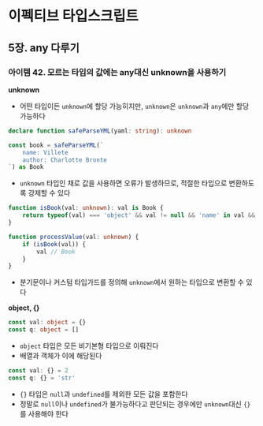 # 이펙티브 타입스크립트
## 5장. any 다루기
### 아이템 42. 모르는 타입의 값에는 any대신 unknown을 사용하기

**unknown**
- 어떤 타입이든 `unknown`에 할당 가능히지만, `unknown`은 `unknown`과 `any`에만 할당 가능하다

```typescript
declare function safeParseYML(yaml: string): unknown

const book = safeParseYML(`
    name: Villete
    author: Charlotte Bronte
`) as Book
```
- `unknown` 타입인 채로 값을 사용하면 오류가 발생하므로, 적절한 타입으로 변환하도록 강제할 수 있다

```typescript
function isBook(val: unknown): val is Book {
    return typeof(val) === 'object' && val != null && 'name' in val && 'author' in val
}

function processValue(val: unknown) {
    if (isBook(val)) {
        val // Book
    }
}
```
- 분기문이나 커스텀 타입가드를 정의해 `unknown`에서 원하는 타입으로 변환할 수 있다

**object, {}**
```typescript
const val: object = {}
const q: object = []
```
- `object` 타입은 모든 비기본형 타입으로 이뤄진다
- 배열과 객체가 이에 해당된다

```typescript
const val: {} = 2
const q: {} = 'str'
```
- `{}` 타입은 `null`과 `undefined`를 제외한 모든 값을 포함한다
- 정말로 `null`이나 `undefined`가 불가능하다고 판단되는 경우에만 `unknown`대신 `{}`를 사용해야 한다


